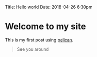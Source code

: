 Title: Hello world
Date: 2018-04-26 6:30pm

# Welcome to my site

This is my first post using [pelican](https://blog.getpelican.com/).

> See you around
